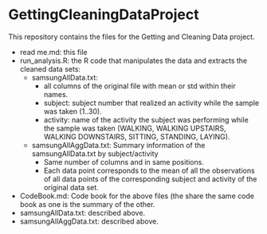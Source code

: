 GettingCleaningDataProject
==========================

This repository contains the files for the Getting and Cleaning Data project.
  * read me.md: this file
  * run_analysis.R: the R code that manipulates the data and extracts the cleaned data sets:
    - samsungAllData.txt:
      * all columns of the original file with mean or std within their names.
      * subject: subject number that realized an activity while the sample was taken (1..30).
      * activity: name of the activity the subject was performing while the sample was taken (WALKING, WALKING UPSTAIRS, WALKING DOWNSTAIRS, SITTING, STANDING, LAYING).
    - samsungAllAggData.txt:
      Summary information of the samsungAllData.txt by subject/activity
      * Same number of columns and in same positions.
      * Each data point corresponds to the mean of all the observations of all data points
        of the corresponding subject and activity of the original data set.
  * CodeBook.md: Code book for the above files (the share the same code book as one is the summary of the other.
  * samsungAllData.txt: described above.
  * samsungAllAggData.txt: described above.
